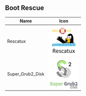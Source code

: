 ## Boot Rescue
Name|Icon
--|--
Rescatux|<img src="Rescatux.png" width="100px">
Super_Grub2_Disk|<img src="Super_Grub2_Disk.png" width="100px">
